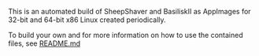 This is an automated build of SheepShaver and BasiliskII as AppImages for 32-bit and 64-bit x86 Linux created periodically.

To build your own and for more information on how to use the contained files, see [README.md](https://github.com/Korkman/macemu-appimage-builder/blob/main/README.md)
